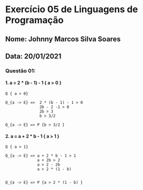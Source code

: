 # Exercício 05 de Linguagens de Programação
## Nome: Johnny Marcos Silva Soares
## Data: 20/01/2021



### Questão 01:


#### 1. a = 2 * (b - 1) - 1 { a > 0 }

```
Q { a > 0}

Q_{a -> E} =>  2 * (b - 1) - 1 > 0
               2b - 2 -1 > 0
               2b > 3
               b > 3/2

Q_{a -> E} => P {b > 3/2 }
```


#### 2. a = a + 2 * b - 1 { a > 1 }

```
Q { a > 1}

Q_{a -> E} => a + 2 * b - 1 > 1
              a + 2b > 2
              a > 2 - 2b
              a > 2 * (1 - b)


Q_{a -> E} => P {a > 2 * (1 - b) }
```